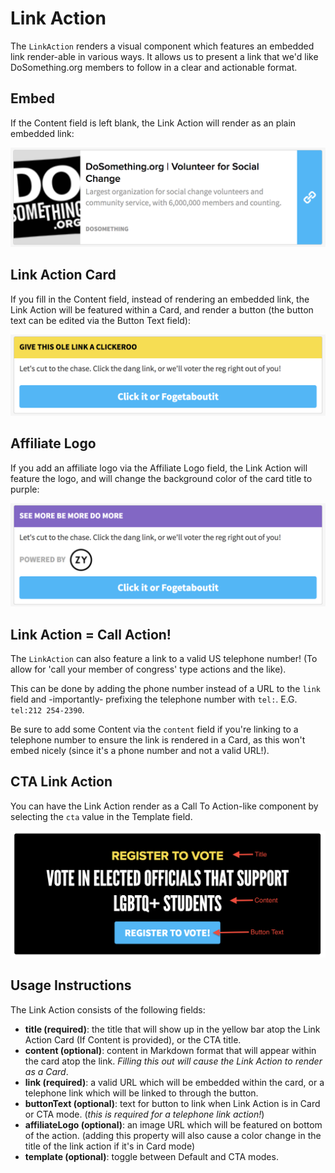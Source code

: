 # Link Action

The `LinkAction` renders a visual component which features an embedded link render-able in various ways. It allows us to present a link that we'd like DoSomething.org members to follow in a clear and actionable format.

## Embed

If the Content field is left blank, the Link Action will render as an plain embedded link:

![Link Action component](../../.gitbook/assets/link-action-component-plain-embed.png)

## Link Action Card

If you fill in the Content field, instead of rendering an embedded link, the Link Action will be featured within a Card, and render a button \(the button text can be edited via the Button Text field\):

![Link Action Card](../../.gitbook/assets/link-action-component-button-text%20%283%29.png)

## Affiliate Logo

If you add an affiliate logo via the Affiliate Logo field, the Link Action will feature the logo, and will change the background color of the card title to purple:

![Affiliate Link Action component](../../.gitbook/assets/link-action-affiliate-logo%20%282%29.png)

## Link Action = Call Action!

The `LinkAction` can also feature a link to a valid US telephone number! \(To allow for 'call your member of congress' type actions and the like\).

This can be done by adding the phone number instead of a URL to the `link` field and -importantly- prefixing the telephone number with `tel:`. E.G. `tel:212 254-2390`.

Be sure to add some Content via the `content` field if you're linking to a telephone number to ensure the link is rendered in a Card, as this won't embed nicely \(since it's a phone number and not a valid URL!\).

## CTA Link Action

You can have the Link Action render as a Call To Action-like component by selecting the `cta` value in the Template field.

![CTA Link Action component](../../.gitbook/assets/link-action-cta%20%281%29.png)

## Usage Instructions

The Link Action consists of the following fields:

* **title \(required\)**: the title that will show up in the yellow bar atop the Link Action Card \(If Content is provided\), or the CTA title.
* **content \(optional\)**: content in Markdown format that will appear within the card atop the link. _Filling this out will cause the Link Action to render as a Card_.
* **link \(required\)**: a valid URL which will be embedded within the card, or a telephone link which will be linked to through the button.
* **buttonText \(optional\)**: text for button to link when Link Action is in Card or CTA mode. \(_this is required for a telephone link action!_\)
* **affiliateLogo \(optional\)**: an image URL which will be featured on bottom of the action. \(adding this property will also cause a color change in the title of the link action if it's in Card mode\)
* **template \(optional\)**: toggle between Default and CTA modes.

